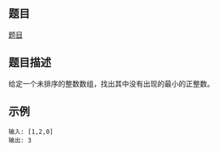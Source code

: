 
## 题目
[题目](https://leetcode-cn.com/problems/first-missing-positive/)

## 题目描述
给定一个未排序的整数数组，找出其中没有出现的最小的正整数。

## 示例
```text
输入: [1,2,0]
输出: 3
```

